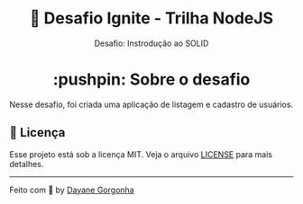 <h1 align="center">🚀 Desafio Ignite - Trilha NodeJS</h1>
<p align="center">
  Desafio: Instrodução ao SOLID
  <br>
</p>
<h1 align="center">:pushpin: Sobre o desafio</h1>
Nesse desafio, foi criada uma aplicação de listagem e cadastro de usuários.

## :memo: Licença

Esse projeto está sob a licença MIT. Veja o arquivo [LICENSE](https://github.com/git/git-scm.com/blob/master/MIT-LICENSE.txt) para mais detalhes.

---

Feito com 💜 by <a href="https://www.linkedin.com/in/dayanegorgonha/">Dayane Gorgonha</a> 